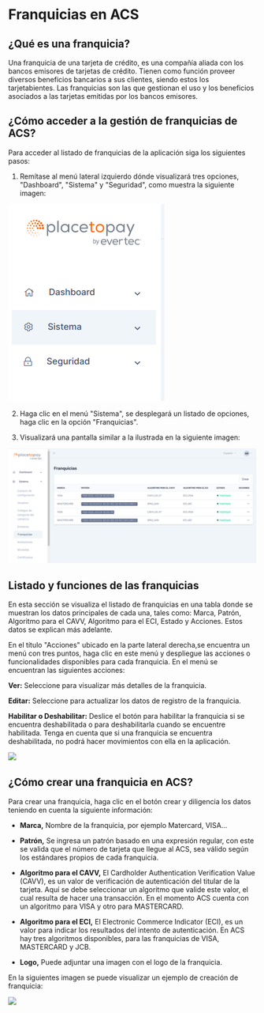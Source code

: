 # Franquicias en ACS

## ¿Qué es una franquicia?

Una franquicia de una tarjeta de crédito, es una compañía aliada con los bancos emisores de tarjetas de crédito. Tienen como función proveer diversos beneficios bancarios a sus clientes, siendo estos los tarjetabientes. 
Las franquicias son las que gestionan el uso y los beneficios asociados a las tarjetas emitidas por los bancos emisores.

## ¿Cómo acceder a la gestión de franquicias de ACS?

Para acceder al listado de franquicias de la aplicación siga los siguientes pasos:

1. Remítase al menú lateral izquierdo dónde visualizará tres opciones, "Dashboard", "Sistema" y "Seguridad", como muestra la siguiente imagen:

![](../assets/images/lateral-menu.png)

2. Haga clic en el menú "Sistema", se desplegará un listado de opciones, haga clic en la opción "Franquicias".

3. Visualizará una pantalla similar a la ilustrada en la siguiente imagen:

![](../assets/images/franchise-index.png)

## Listado y funciones de las franquicias

En esta sección se visualiza el listado de franquicias en una tabla donde se muestran los datos principales de cada una, tales como: Marca, Patrón, Algoritmo para el CAVV, Algoritmo para el ECI, Estado y Acciones. Estos datos se explican más adelante. 

En el título "Acciones" ubicado en la parte lateral derecha,se encuentra un menú con tres puntos, haga clic en este menú y despliegue las acciones o funcionalidades disponibles para cada franquicia. En el menú se encuentran las siguientes acciones:

**Ver:** Seleccione para visualizar más detalles de la franquicia.

**Editar:** Seleccione para actualizar los datos de registro de la franquicia.

**Habilitar o Deshabilitar:** Deslice el botón para habilitar la franquicia si se encuentra deshabilitada o para deshabilitarla cuando se encuentre habilitada. Tenga en cuenta que si una franquicia se encuentra deshabilitada, no podrá hacer movimientos con ella en la aplicación.


![](https://wiki.placetopay.com/images/6/62/Acs-franchise-index.png)

## ¿Cómo crear una franquicia en ACS?

Para crear una franquicia, haga clic en el botón crear y diligencia los datos teniendo en cuenta la siguiente información:

- **Marca,** Nombre de la franquicia, por ejemplo Matercard, VISA...

- **Patrón,** Se ingresa un patrón basado en una expresión regular, con este se valida que el número de tarjeta que llegue al ACS, sea válido según los estándares propios de cada franquicia.

- **Algoritmo para el CAVV,** El Cardholder Authentication Verification Value (CAVV), es un valor de verificación de autenticación del titular de la tarjeta. Aquí se debe seleccionar un algoritmo que valide este valor, el cual resulta de hacer una transacción. En el momento ACS cuenta con un algoritmo para VISA y otro para MASTERCARD.

- **Algoritmo para el ECI,** El Electronic Commerce
Indicator (ECI), es un valor para indicar los resultados del intento de autenticación. En ACS hay tres algoritmos disponibles, para las franquicias de VISA, MASTERCARD y JCB.

- **Logo,** Puede adjuntar una imagen con el logo de la franquicia.

En la siguientes imagen se puede visualizar un ejemplo de creación de franquicia:

![](https://wiki.placetopay.com/images/a/a0/Acs-create-franchise.png)

